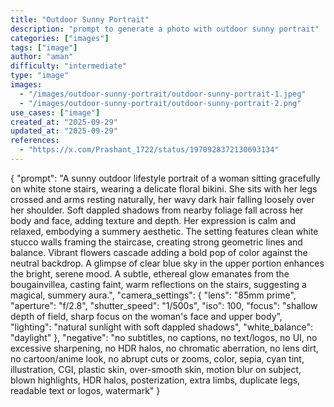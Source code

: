 ```yaml
---
title: "Outdoor Sunny Portrait"
description: "prompt to generate a photo with outdoor sunny portrait"
categories: ["images"]
tags: ["image"]
author: "aman"
difficulty: "intermediate"
type: "image"
images: 
  - "/images/outdoor-sunny-portrait/outdoor-sunny-portrait-1.jpeg"
  - "/images/outdoor-sunny-portrait/outdoor-sunny-portrait-2.png"
use_cases: ["image"]
created_at: "2025-09-29"
updated_at: "2025-09-29"
references: 
  - "https://x.com/Prashant_1722/status/1970928372130693134"
---
```


{
  "prompt": "A sunny outdoor lifestyle portrait of a woman sitting gracefully on white stone stairs, wearing a delicate floral bikini. She sits with her legs crossed and arms resting naturally, her wavy dark hair falling loosely over her shoulder. Soft dappled shadows from nearby foliage fall across her body and face, adding texture and depth. Her expression is calm and relaxed, embodying a summery aesthetic. The setting features clean white stucco walls framing the staircase, creating strong geometric lines and balance. Vibrant flowers cascade adding a bold pop of color against the neutral backdrop. A glimpse of clear blue sky in the upper portion enhances the bright, serene mood. A subtle, ethereal glow emanates from the bougainvillea, casting faint, warm reflections on the stairs, suggesting a magical, summery aura.",
  "camera_settings": {
    "lens": "85mm prime",
    "aperture": "f/2.8",
    "shutter_speed": "1/500s",
    "iso": 100,
    "focus": "shallow depth of field, sharp focus on the woman's face and upper body",
    "lighting": "natural sunlight with soft dappled shadows",
    "white_balance": "daylight"
  },
  "negative": "no subtitles, no captions, no text/logos, no UI, no excessive sharpening, no HDR halos, no chromatic aberration, no lens dirt, no cartoon/anime look, no abrupt cuts or zooms, color, sepia, cyan tint, illustration, CGI, plastic skin, over-smooth skin, motion blur on subject, blown highlights, HDR halos, posterization, extra limbs, duplicate legs, readable text or logos, watermark"
}